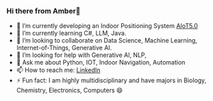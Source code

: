 ### Hi there from Amber👋
- 🔭 I’m currently developing an Indoor Positioning System <a href="https://www.nectlc.com/asset_tracking_management.php" target="_blank">AIoT5.0</a>
- 🌱 I’m currently learning C#, LLM, Java.
- 👯 I’m looking to collaborate on Data Science, Machine Learning, Internet-of-Things, Generative AI. 
- 🤔 I’m looking for help with Generative AI, NLP, 
- 💬 Ask me about Python, IOT, Indoor Navigation, Automation
- 📫 How to reach me: <a href="https://www.linkedin.com/in/ambertiwari/" target="_blank">LinkedIn</a>
- ⚡ Fun fact: I am highly multidisciplinary and have majors in Biology, Chemistry, Electronics, Computers 😄
<!--😄 Pronouns: ...>
